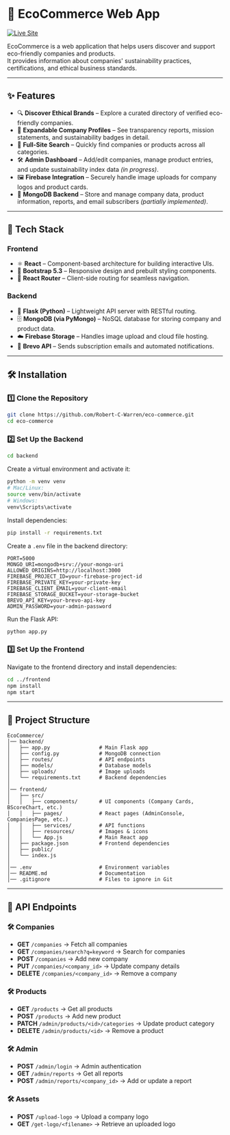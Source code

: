 # 🌱 EcoCommerce Web App

[![Live Site](https://img.shields.io/badge/Live%20Site-ecocommerce.earth-brightgreen?style=for-the-badge)](https://ecocommerce.earth)

EcoCommerce is a web application that helps users discover and support eco-friendly companies and products.  
It provides information about companies' sustainability practices, certifications, and ethical business standards.

---

## ✨ Features

- 🔍 **Discover Ethical Brands** – Explore a curated directory of verified eco-friendly companies.
- 🧠 **Expandable Company Profiles** – See transparency reports, mission statements, and sustainability badges in detail.
- 🔎 **Full-Site Search** – Quickly find companies or products across all categories.
- 🛠️ **Admin Dashboard** – Add/edit companies, manage product entries, and update sustainability index data *(in progress)*.
- 🖼️ **Firebase Integration** – Securely handle image uploads for company logos and product cards.
- 💾 **MongoDB Backend** – Store and manage company data, product information, reports, and email subscribers *(partially implemented)*.

---

## 🧰 Tech Stack

### Frontend
- ⚛️ **React** – Component-based architecture for building interactive UIs.
- 🎨 **Bootstrap 5.3** – Responsive design and prebuilt styling components.
- 🧭 **React Router** – Client-side routing for seamless navigation.

### Backend
- 🐍 **Flask (Python)** – Lightweight API server with RESTful routing.
- 🗄️ **MongoDB (via PyMongo)** – NoSQL database for storing company and product data.
- ☁️ **Firebase Storage** – Handles image upload and cloud file hosting.
- 📧 **Brevo API** – Sends subscription emails and automated notifications.

---

## 🛠️ Installation

### 1️⃣ Clone the Repository

```bash
git clone https://github.com/Robert-C-Warren/eco-commerce.git
cd eco-commerce
```

### 2️⃣ Set Up the Backend

```bash
cd backend
```

Create a virtual environment and activate it:

```bash
python -m venv venv
# Mac/Linux:
source venv/bin/activate
# Windows:
venv\Scripts\activate
```

Install dependencies:

```bash
pip install -r requirements.txt
```

Create a `.env` file in the backend directory:

```env
PORT=5000
MONGO_URI=mongodb+srv://your-mongo-uri
ALLOWED_ORIGINS=http://localhost:3000
FIREBASE_PROJECT_ID=your-firebase-project-id
FIREBASE_PRIVATE_KEY=your-private-key
FIREBASE_CLIENT_EMAIL=your-client-email
FIREBASE_STORAGE_BUCKET=your-storage-bucket
BREVO_API_KEY=your-brevo-api-key
ADMIN_PASSWORD=your-admin-password
```

Run the Flask API:

```bash
python app.py
```

### 3️⃣ Set Up the Frontend

Navigate to the frontend directory and install dependencies:

```bash
cd ../frontend
npm install
npm start
```

---

## 📁 Project Structure

```
EcoCommerce/
│── backend/
│   ├── app.py                # Main Flask app
│   ├── config.py             # MongoDB connection
│   ├── routes/               # API endpoints
│   ├── models/               # Database models
│   ├── uploads/              # Image uploads
│   └── requirements.txt      # Backend dependencies
│
│── frontend/
│   ├── src/
│   │   ├── components/       # UI components (Company Cards, BScoreChart, etc.)
│   │   ├── pages/            # React pages (AdminConsole, CompaniesPage, etc.)
│   │   ├── services/         # API functions
│   │   ├── resources/        # Images & icons
│   │   └── App.js            # Main React app
│   ├── package.json          # Frontend dependencies
│   ├── public/
│   └── index.js
│
│── .env                      # Environment variables
│── README.md                 # Documentation
│── .gitignore                # Files to ignore in Git
```

---

## 📡 API Endpoints

### 🛠️ Companies

- **GET** `/companies` → Fetch all companies  
- **GET** `/companies/search?q=keyword` → Search for companies  
- **POST** `/companies` → Add new company  
- **PUT** `/companies/<company_id>` → Update company details  
- **DELETE** `/companies/<company_id>` → Remove a company  

### 🛠️ Products

- **GET** `/products` → Get all products  
- **POST** `/products` → Add new product  
- **PATCH** `/admin/products/<id>/categories` → Update product category  
- **DELETE** `/admin/products/<id>` → Remove a product  

### 🛠️ Admin

- **POST** `/admin/login` → Admin authentication  
- **GET** `/admin/reports` → Get all reports  
- **POST** `/admin/reports/<company_id>` → Add or update a report  

### 🛠️ Assets

- **POST** `/upload-logo` → Upload a company logo  
- **GET** `/get-logo/<filename>` → Retrieve an uploaded logo

